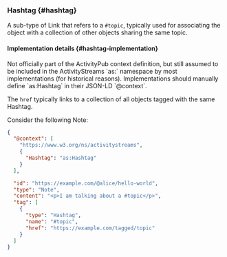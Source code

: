 ### Hashtag {#hashtag}

A sub-type of Link that refers to a `#topic`, typically used for associating the object with a collection of other objects sharing the same topic. 

#### Implementation details {#hashtag-implementation}

<p class="callout hint warning">Not officially part of the ActivityPub context definition, but still assumed to be included in the ActivityStreams `as:` namespace by most implementations (for historical reasons). Implementations should manually define `as:Hashtag` in their JSON-LD `@context`.</p>

The `href` typically links to a collection of all objects tagged with the same Hashtag.

Consider the following Note:

```json
{
  "@context": [
    "https://www.w3.org/ns/activitystreams",
    {
      "Hashtag": "as:Hashtag"
    }
  ],

  "id": "https://example.com/@alice/hello-world",
  "type": "Note",
  "content": "<p>I am talking about a #topic</p>",
  "tag": [
    {
      "type": "Hashtag",
      "name": "#topic",
      "href": "https://example.com/tagged/topic"
    }
  ]
}
```